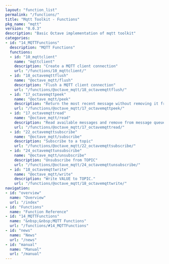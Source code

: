 ```yaml
---
layout: "function_list"
permalink: "/functions/"
title: "Mqtt Toolkit - Functions"
pkg_name: "mqtt"
version: "0.0.3"
description: "Basic Octave implementation of mqtt toolkit"
categories:
- id: "14_MQTTFunctions"
  description: "MQTT Functions"
  functions:
  - id: "10_mqttclient"
    name: "mqttclient"
    description: "Create a MQTT client connection"
    url: "/functions/10_mqttclient/"
  - id: "18_octavemqttflush"
    name: "@octave_mqtt/flush"
    description: "Flush a MQTT client connection"
    url: "/functions/@octave_mqtt/18_octavemqttflush/"
  - id: "17_octavemqttpeek"
    name: "@octave_mqtt/peek"
    description: "Return the most recent message without removing it from the message queue."
    url: "/functions/@octave_mqtt/17_octavemqttpeek/"
  - id: "17_octavemqttread"
    name: "@octave_mqtt/read"
    description: "Read available messages and remove from message queue."
    url: "/functions/@octave_mqtt/17_octavemqttread/"
  - id: "22_octavemqttsubscribe"
    name: "@octave_mqtt/subscribe"
    description: "Subscribe to a topic"
    url: "/functions/@octave_mqtt/22_octavemqttsubscribe/"
  - id: "24_octavemqttunsubscribe"
    name: "@octave_mqtt/unsubscribe"
    description: "Unsubscribe from TOPIC"
    url: "/functions/@octave_mqtt/24_octavemqttunsubscribe/"
  - id: "18_octavemqttwrite"
    name: "@octave_mqtt/write"
    description: "Write VALUE to TOPIC."
    url: "/functions/@octave_mqtt/18_octavemqttwrite/"
navigation:
- id: "overview"
  name: "Overview"
  url: "/index"
- id: "Functions"
  name: "Function Reference"
- id: "14_MQTTFunctions"
  name: "&nbsp;&nbsp;MQTT Functions"
  url: "/functions/#14_MQTTFunctions"
- id: "news"
  name: "News"
  url: "/news"
- id: "manual"
  name: "Manual"
  url: "/manual"
---
```

